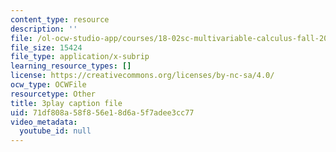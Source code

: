 ```yaml
---
content_type: resource
description: ''
file: /ol-ocw-studio-app/courses/18-02sc-multivariable-calculus-fall-2010/71df808a58f856e18d6a5f7adee3cc77_Tgk9wURblAw.vtt
file_size: 15424
file_type: application/x-subrip
learning_resource_types: []
license: https://creativecommons.org/licenses/by-nc-sa/4.0/
ocw_type: OCWFile
resourcetype: Other
title: 3play caption file
uid: 71df808a-58f8-56e1-8d6a-5f7adee3cc77
video_metadata:
  youtube_id: null
---
```

